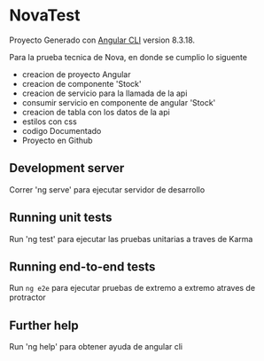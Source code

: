 # NovaTest

Proyecto Generado con [Angular CLI](https://github.com/angular/angular-cli) version 8.3.18.

Para la prueba tecnica de Nova, en donde se cumplio lo siguente

- creacion de proyecto Angular
- creacion de componente 'Stock'
- creacion de servicio para la llamada de la api
- consumir servicio en componente de angular 'Stock'
- creacion de tabla con los datos de la api
- estilos con css
- codigo Documentado
- Proyecto en Github

## Development server

Correr 'ng serve' para ejecutar servidor de desarrollo

## Running unit tests

Run 'ng test' para ejecutar las pruebas unitarias a traves de Karma

## Running end-to-end tests

Run `ng e2e` para ejecutar pruebas de extremo a extremo atraves de protractor

## Further help

Run 'ng help' para obtener ayuda de angular cli
